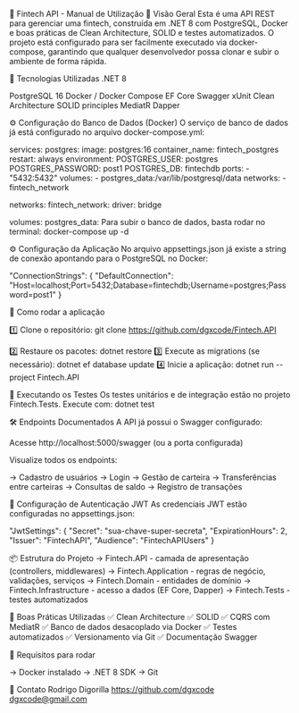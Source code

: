 📄 Fintech API - Manual de Utilização
📌 Visão Geral
Esta é uma API REST para gerenciar uma fintech, construída em .NET 8 com PostgreSQL, Docker e boas práticas de Clean Architecture, SOLID e testes automatizados. O projeto está configurado para ser facilmente executado via docker-compose, garantindo que qualquer desenvolvedor possa clonar e subir o ambiente de forma rápida.

🚀 Tecnologias Utilizadas
.NET 8

PostgreSQL 16
Docker / Docker Compose
EF Core
Swagger
xUnit
Clean Architecture
SOLID principles
MediatR
Dapper

⚙️ Configuração do Banco de Dados (Docker)
O serviço de banco de dados já está configurado no arquivo docker-compose.yml:

services:
  postgres:
    image: postgres:16
    container_name: fintech_postgres
    restart: always
    environment:
      POSTGRES_USER: postgres
      POSTGRES_PASSWORD: post1
      POSTGRES_DB: fintechdb
    ports:
      - "5432:5432"
    volumes:
      - postgres_data:/var/lib/postgresql/data
    networks:
      - fintech_network

networks:
  fintech_network:
    driver: bridge

volumes:
  postgres_data:
Para subir o banco de dados, basta rodar no terminal: docker-compose up -d

⚙️ Configuração da Aplicação
No arquivo appsettings.json já existe a string de conexão apontando para o PostgreSQL no Docker:

"ConnectionStrings": {
  "DefaultConnection": "Host=localhost;Port=5432;Database=fintechdb;Username=postgres;Password=post1"
}

📝 Como rodar a aplicação

1️⃣ Clone o repositório: git clone https://github.com/dgxcode/Fintech.API

2️⃣ Restaure os pacotes: dotnet restore
3️⃣ Execute as migrations (se necessário): dotnet ef database update
4️⃣ Inicie a aplicação: dotnet run --project Fintech.API

🧪 Executando os Testes
Os testes unitários e de integração estão no projeto Fintech.Tests. Execute com: dotnet test

🛠️ Endpoints Documentados
A API já possui o Swagger configurado:

Acesse http://localhost:5000/swagger (ou a porta configurada)

Visualize todos os endpoints:

 -> Cadastro de usuários
 -> Login
 -> Gestão de carteira
 -> Transferências entre carteiras
 -> Consultas de saldo
 -> Registro de transações

🔐 Configuração de Autenticação JWT
As credenciais JWT estão configuradas no appsettings.json:

"JwtSettings": {
  "Secret": "sua-chave-super-secreta",
  "ExpirationHours": 2,
  "Issuer": "FintechAPI",
  "Audience": "FintechAPIUsers"
}

📦 Estrutura do Projeto
 -> Fintech.API - camada de apresentação (controllers, middlewares)
 -> Fintech.Application - regras de negócio, validações, serviços
 -> Fintech.Domain - entidades de domínio
 -> Fintech.Infrastructure - acesso a dados (EF Core, Dapper)
 -> Fintech.Tests - testes automatizados

📄 Boas Práticas Utilizadas
✅ Clean Architecture
✅ SOLID
✅ CQRS com MediatR
✅ Banco de dados desacoplado via Docker
✅ Testes automatizados
✅ Versionamento via Git
✅ Documentação Swagger

🧩 Requisitos para rodar

 -> Docker instalado
 -> .NET 8 SDK
 -> Git

🫱 Contato
Rodrigo Digorilla
https://github.com/dgxcode
dgxcode@gmail.com

